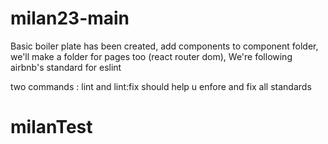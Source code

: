 # milan23-main

Basic boiler plate has been created, add components to component folder, we'll make a folder for pages too (react router dom), 
We're following airbnb's standard for eslint

two commands : lint and lint:fix
should help u enfore and fix all standards
# milanTest
